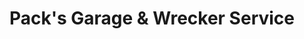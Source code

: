 ---
title: "Pack's Garage & Wrecker Service"
url: /dumas/packs-garage-und-wrecker-service/
shop: Autowerkstatt
---